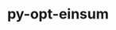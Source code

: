 ---
title: "py-opt-einsum"
layout: cache
categories: [package, develop-2025-03-16]
meta: {"compilers": ["apple-clang@=16.0.0", "gcc@=11.4.0", "gcc@=13.2.0"], "num_specs": 6, "num_specs_by_stack": {"e4s": 2, "ml-darwin-aarch64-mps": 1, "ml-linux-aarch64-cpu": 1, "ml-linux-aarch64-cuda": 1, "ml-linux-x86_64-cpu": 1, "ml-linux-x86_64-cuda": 1, "ml-linux-x86_64-rocm": 1, "root": 6}, "oss": ["sequoia", "ubuntu22.04", "ubuntu24.04"], "platforms": ["darwin", "linux"], "stacks": ["e4s", "ml-darwin-aarch64-mps", "ml-linux-aarch64-cpu", "ml-linux-aarch64-cuda", "ml-linux-x86_64-cpu", "ml-linux-x86_64-cuda", "ml-linux-x86_64-rocm", "root"], "targets": ["aarch64", "x86_64_v3"], "versions": ["3.4.0"]}
spec_details: [{"compiler": "gcc@=11.4.0", "hash": "2a25gvmn5ktqomgc6h2w2nwzqsmogmee", "os": "ubuntu22.04", "platform": "linux", "size": "-", "stacks": ["e4s", "root"], "target": "x86_64_v3", "variants": ["build_system=python_pip"], "versions": ["3.4.0"]}, {"compiler": "gcc@=13.2.0", "hash": "2ccaeqrmx76b5viul2pd67cbhvvehsok", "os": "ubuntu24.04", "platform": "linux", "size": "-", "stacks": ["ml-linux-aarch64-cpu", "ml-linux-aarch64-cuda", "root"], "target": "aarch64", "variants": ["build_system=python_pip"], "versions": ["3.4.0"]}, {"compiler": "gcc@=13.2.0", "hash": "irasxt4wqpl6da3isngdeoecvkqgw6js", "os": "ubuntu24.04", "platform": "linux", "size": "-", "stacks": ["ml-linux-x86_64-cpu", "ml-linux-x86_64-cuda", "root"], "target": "x86_64_v3", "variants": ["build_system=python_pip"], "versions": ["3.4.0"]}, {"compiler": "gcc@=13.2.0", "hash": "isrkq6lzegwz7rezfgmjqm34jhvbmovu", "os": "ubuntu24.04", "platform": "linux", "size": "-", "stacks": ["ml-linux-x86_64-rocm", "root"], "target": "x86_64_v3", "variants": ["build_system=python_pip"], "versions": ["3.4.0"]}, {"compiler": "apple-clang@=16.0.0", "hash": "rcmfcdyox3lxzzib3t3uzhajru3ba2h2", "os": "sequoia", "platform": "darwin", "size": "-", "stacks": ["ml-darwin-aarch64-mps", "root"], "target": "aarch64", "variants": ["build_system=python_pip"], "versions": ["3.4.0"]}, {"compiler": "gcc@=11.4.0", "hash": "xsqs5ivadewokenqgorauvp4sp3hyulm", "os": "ubuntu22.04", "platform": "linux", "size": "-", "stacks": ["e4s", "root"], "target": "x86_64_v3", "variants": ["build_system=python_pip"], "versions": ["3.4.0"]}]
---